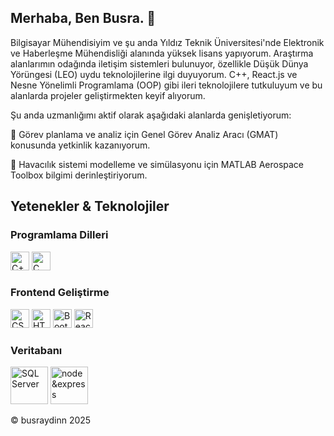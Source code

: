 ## Merhaba, Ben Busra. 👋

Bilgisayar Mühendisiyim ve şu anda Yıldız Teknik Üniversitesi'nde Elektronik ve Haberleşme Mühendisliği alanında yüksek lisans yapıyorum. Araştırma alanlarımın odağında iletişim sistemleri bulunuyor, özellikle Düşük Dünya Yörüngesi (LEO) uydu teknolojilerine ilgi duyuyorum. C++, React.js ve Nesne Yönelimli Programlama (OOP) gibi ileri teknolojilere tutkuluyum ve bu alanlarda projeler geliştirmekten keyif alıyorum.

Şu anda uzmanlığımı aktif olarak aşağıdaki alanlarda genişletiyorum:

🔭 Görev planlama ve analiz için Genel Görev Analiz Aracı (GMAT) konusunda yetkinlik kazanıyorum.

🔭 Havacılık sistemi modelleme ve simülasyonu için MATLAB Aerospace Toolbox bilgimi derinleştiriyorum.

## Yetenekler & Teknolojiler  

### Programlama Dilleri  
<img src="https://cdn.worldvectorlogo.com/logos/c-1.svg" style="width:30px;height:30px" alt="C++"/> <img src="https://cdn.worldvectorlogo.com/logos/c.svg" style="width:30px;height:30px" alt="C"/>

### Frontend Geliştirme  
<img src="https://cdn.worldvectorlogo.com/logos/css-3.svg" style="width:30px;height:30px" alt="CSS"/> <img src="https://cdn.worldvectorlogo.com/logos/html-1.svg" style="width:30px;height:30px" alt="HTML"/> <img src="https://cdn.worldvectorlogo.com/logos/bootstrap-5-1.svg" style="width:30px;height:30px" alt="Bootstrap"/> <img src="https://cdn.worldvectorlogo.com/logos/react-2.svg" style="width:30px;height:30px" alt="React.js"/>

### Veritabanı  
<img src="https://cdn.worldvectorlogo.com/logos/microsoft-sql-server-1.svg" style="width:60px;height:60px" alt="SQL Server"/> <img src="https://miro.medium.com/1*Jr3NFSKTfQWRUyjblBSKeg.png" style="width:60px;height:60px"  alt="node&express">


© busraydinn 2025
